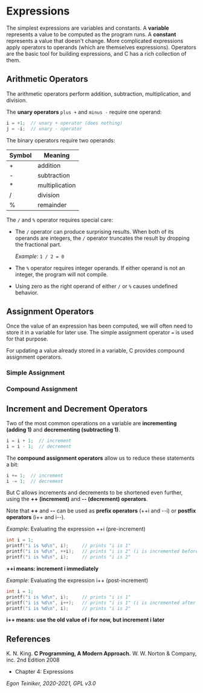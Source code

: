 # Expressions

The simplest expressions are variables and constants.
A **variable** represents a value to be computed as the program runs. 
A **constant** represents a value that doesn't change.
More complicated expressions apply operators to operands (which are themselves expressions).
Operators are the basic tool for building expressions, and C has a rich collection of them.

## Arithmetic Operators 

The arithmetic operators perform addition, subtraction, multiplication, and division.

The **unary operators** `plus +` and `minus -` require one operand:
```C
i = +1;  // unary + operator (does nothing)
j = -i;  // unary - operator
```

The binary operators require two operands:

| Symbol | Meaning|
|--------|-------|
| +     | addition |
| -     | subtraction | 
| *     | multiplication | 
| /     | division | 
| %     | remainder | 

The `/` and `%` operator requires special care:
* The `/` operator can produce surprising results. When both of its operands are integers, the `/` operator truncates the result by dropping the fractional part.

    _Example_: `1 / 2 = 0`

* The `%` operator requires integer operands. If either operand is not an integer, the program will not compile.
* Using zero as the right operand of either `/` or `%` causes undefined behavior.


## Assignment Operators

Once the value of an expression has been computed, we will often need to store it in a variable for later use.
The simple assignment operator `=` is used  for that purpose.

For updating a value already stored in a variable, C provides compound assignment operators.

### Simple Assignment 


### Compound Assignment




## Increment and Decrement Operators

Two of the most common operations on a variable are **incrementing (adding 1)** and 
**decrementing (subtracting 1)**.
```C
i = i + 1;  // increment
i = i - 1;  // decrement
```

The **compound assignment operators** allow us to reduce these statements a bit:
```C
i += 1;  // increment
i -= 1;  // decrement
```

But C allows increments and decrements to be shortened even further, using the **++ (increment)** and
**-- (decrement) operators**. 

Note that **++** and **--** can be used as **prefix operators** (++i and --i) or **postfix operators** 
(i++ and i--).

_Example_: Evaluating the expression ++i (pre-increment)
```C
int i = 1;
printf("i is %d\n", i);     // prints "i is 1"
printf("i is %d\n", ++i);   // prints "i is 2" (i is incremented before passed as an argument)
printf("i is %d\n", i);     // prints "i is 2"
```
**++i means: increment i immediately**

_Example_: Evaluating the expression i++ (post-increment)
```C
int i = 1;
printf("i is %d\n", i);     // prints "i is 1"
printf("i is %d\n", i++);   // prints "i is 1" (i is incremented after its value is passed as an argument)
printf("i is %d\n", i);     // prints "i is 2"
```
**i++ means: use the old value of i for now, but increment i later**

## References
K. N. King. **C Programming, A Modern Approach.** W. W. Norton & Company, inc. 2nd Edition 2008
 * Chapter 4: Expressions
 
*Egon Teiniker, 2020-2021, GPL v3.0* 